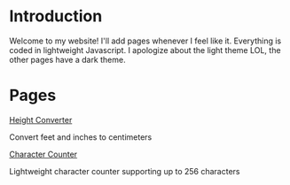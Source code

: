 # Introduction

Welcome to my website! I'll add pages whenever I feel like it. Everything is coded in lightweight Javascript. I apologize about the light theme LOL, the other pages have a dark theme.

# Pages

[Height Converter](https://mcnole25.github.io/height-converter.html)

Convert feet and inches to centimeters

[Character Counter](https://mcnole25.github.io/char-counter.html)

Lightweight character counter supporting up to 256 characters
